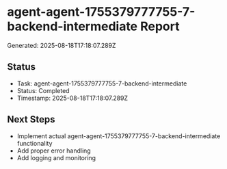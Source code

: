 # agent-agent-1755379777755-7-backend-intermediate Report

Generated: 2025-08-18T17:18:07.289Z

## Status
- Task: agent-agent-1755379777755-7-backend-intermediate
- Status: Completed
- Timestamp: 2025-08-18T17:18:07.289Z

## Next Steps
- Implement actual agent-agent-1755379777755-7-backend-intermediate functionality
- Add proper error handling
- Add logging and monitoring
